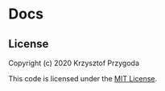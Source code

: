 # Docs

## License

Copyright (c) 2020 Krzysztof Przygoda

This code is licensed under the [MIT License](LICENSE). 